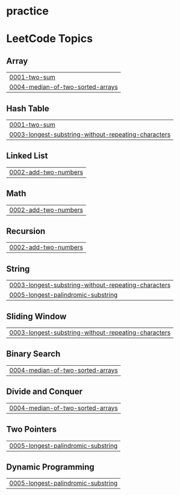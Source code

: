 # practice
<!---LeetCode Topics Start-->
# LeetCode Topics
## Array
|  |
| ------- |
| [0001-two-sum](https://github.com/aishuJL/practice/tree/master/0001-two-sum) |
| [0004-median-of-two-sorted-arrays](https://github.com/aishuJL/practice/tree/master/0004-median-of-two-sorted-arrays) |
## Hash Table
|  |
| ------- |
| [0001-two-sum](https://github.com/aishuJL/practice/tree/master/0001-two-sum) |
| [0003-longest-substring-without-repeating-characters](https://github.com/aishuJL/practice/tree/master/0003-longest-substring-without-repeating-characters) |
## Linked List
|  |
| ------- |
| [0002-add-two-numbers](https://github.com/aishuJL/practice/tree/master/0002-add-two-numbers) |
## Math
|  |
| ------- |
| [0002-add-two-numbers](https://github.com/aishuJL/practice/tree/master/0002-add-two-numbers) |
## Recursion
|  |
| ------- |
| [0002-add-two-numbers](https://github.com/aishuJL/practice/tree/master/0002-add-two-numbers) |
## String
|  |
| ------- |
| [0003-longest-substring-without-repeating-characters](https://github.com/aishuJL/practice/tree/master/0003-longest-substring-without-repeating-characters) |
| [0005-longest-palindromic-substring](https://github.com/aishuJL/practice/tree/master/0005-longest-palindromic-substring) |
## Sliding Window
|  |
| ------- |
| [0003-longest-substring-without-repeating-characters](https://github.com/aishuJL/practice/tree/master/0003-longest-substring-without-repeating-characters) |
## Binary Search
|  |
| ------- |
| [0004-median-of-two-sorted-arrays](https://github.com/aishuJL/practice/tree/master/0004-median-of-two-sorted-arrays) |
## Divide and Conquer
|  |
| ------- |
| [0004-median-of-two-sorted-arrays](https://github.com/aishuJL/practice/tree/master/0004-median-of-two-sorted-arrays) |
## Two Pointers
|  |
| ------- |
| [0005-longest-palindromic-substring](https://github.com/aishuJL/practice/tree/master/0005-longest-palindromic-substring) |
## Dynamic Programming
|  |
| ------- |
| [0005-longest-palindromic-substring](https://github.com/aishuJL/practice/tree/master/0005-longest-palindromic-substring) |
<!---LeetCode Topics End-->